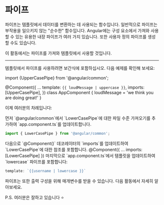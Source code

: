 # 파이프

파이프는 템플릿에서 데이터를 변환하는 데 사용되는 함수입니다. 일반적으로 파이프는 부작용을 일으키지 않는 "순수한" 함수입니다. Angular에는 구성 요소에서 가져와 사용할 수 있는 유용한 내장 파이프가 여러 가지 있습니다. 또한 사용자 정의 파이프를 생성할 수도 있습니다.

이 활동에서는 파이프를 가져와 템플릿에서 사용할 것입니다.

<hr>

템플릿에서 파이프를 사용하려면 보간식에 포함하십시오. 다음 예제를 확인해 보세요:

<docs-code language="angular-ts" highlight="[1,5,6]">
import {UpperCasePipe} from '@angular/common';

@Component({
    ...
    template: `{{ loudMessage | uppercase }}`,
    imports: [UpperCasePipe],
})
class AppComponent {
    loudMessage = 'we think you are doing great!'
}
</docs-code>

이제 여러분의 차례입니다:

<docs-workflow>

<docs-step title="LowerCase 파이프 가져오기">
먼저 `@angular/common`에서 `LowerCasePipe`에 대한 파일 수준 가져오기를 추가하여 `app.component.ts`를 업데이트합니다.

```ts
import { LowerCasePipe } from '@angular/common';
```

</docs-step>

<docs-step title="파이프를 템플릿 가져오기에 추가하기">
다음으로 `@Component()` 데코레이터의 `imports`를 업데이트하여 `LowerCasePipe`에 대한 참조를 포함합니다.

<docs-code language="ts" highlight="[3]">
@Component({
    ...
    imports: [LowerCasePipe]
})
</docs-code>

</docs-step>

<docs-step title="템플릿에 파이프 추가하기">
마지막으로 `app.component.ts`에서 템플릿을 업데이트하여 `lowercase` 파이프를 포함합니다:

```ts
template: `{{username | lowercase }}`
```

</docs-step>

</docs-workflow>

파이프는 또한 출력 구성을 위해 매개변수를 받을 수 있습니다. 다음 활동에서 자세히 알아보세요.

P.S. 여러분은 잘하고 있습니다 ⭐️